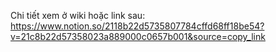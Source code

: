 Chi tiết xem ở wiki hoặc link sau: https://www.notion.so/2118b22d5735807784cffd68ff18be54?v=21c8b22d57358023a889000c0657b001&source=copy_link

